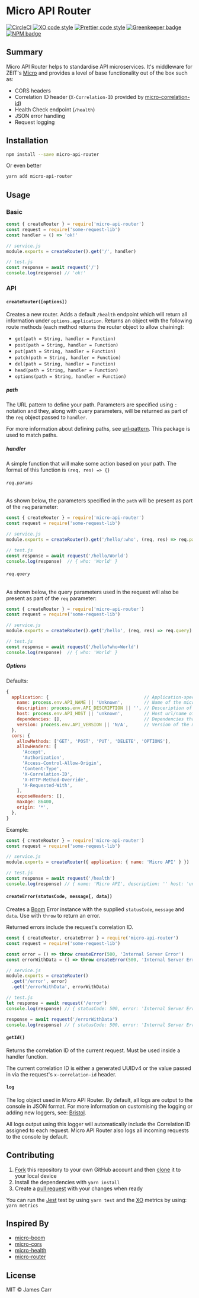 # Micro API Router

[![CircleCI](https://img.shields.io/circleci/project/github/jamesacarr/micro-api-router.svg)](https://circleci.com/gh/jamesacarr/micro-api-router)
[![XO code style](https://img.shields.io/badge/code_style-XO-5ed9c7.svg)](https://github.com/sindresorhus/xo)
[![Prettier code style](https://img.shields.io/badge/code_style-prettier-ff69b4.svg)](https://github.com/prettier/prettier)
[![Greenkeeper badge](https://badges.greenkeeper.io/jamesacarr/micro-api-router.svg)](https://greenkeeper.io/)
[![NPM badge](https://img.shields.io/npm/v/micro-api-router.svg)](https://www.npmjs.com/package/micro-api-router)

## Summary

Micro API Router helps to standardise API microservices. It's middleware for ZEIT's [Micro](https://github.com/zeit/micro) and provides a level of base functionality out of the box such as:

- CORS headers
- Correlation ID header (`X-Correlation-ID` provided by [micro-correlation-id](https://github.com/tafarij/micro-correlation-id))
- Health Check endpoint (`/health`)
- JSON error handling
- Request logging

## Installation

```sh
npm install --save micro-api-router
```

Or even better

```sh
yarn add micro-api-router
```

## Usage

### Basic

```js
const { createRouter } = require('micro-api-router')
const request = require('some-request-lib')
const handler = () => 'ok!'

// service.js
module.exports = createRouter().get('/', handler)

// test.js
const response = await request('/')
console.log(response) // 'ok!'
```

### API

#### `createRouter([options])`

Creates a new router. Adds a default `/health` endpoint which will return all information under `options.application`.
Returns an object with the following route methods (each method returns the router object to allow chaining):

* `get(path = String, handler = Function)`
* `post(path = String, handler = Function)`
* `put(path = String, handler = Function)`
* `patch(path = String, handler = Function)`
* `del(path = String, handler = Function)`
* `head(path = String, handler = Function)`
* `options(path = String, handler = Function)`

##### path

The URL pattern to define your path. Parameters are specified using `:` notation and they, along with query parameters, will be returned as part of the `req` object passed to `handler`.

For more information about defining paths, see [url-pattern](https://github.com/snd/url-pattern). This package is used to match paths.

##### handler

A simple function that will make some action based on your path. The format of this function is `(req, res) => {}`

###### `req.params`

As shown below, the parameters specified in the `path` will be present as part of the `req` parameter:

```js
const { createRouter } = require('micro-api-router')
const request = require('some-request-lib')

// service.js
module.exports = createRouter().get('/hello/:who', (req, res) => req.params)

// test.js
const response = await request('/hello/World')
console.log(response)  // { who: 'World' }
```

###### `req.query`

As shown below, the query parameters used in the request will also be present as part of the `req` parameter:

```js
const { createRouter } = require('micro-api-router')
const request = require('some-request-lib')

// service.js
module.exports = createRouter().get('/hello', (req, res) => req.query)

// test.js
const response = await request('/hello?who=World')
console.log(response)  // { who: 'World' }
```

##### Options

Defaults:
```js
{
  application: {                                    // Application-specific properties. Returned via `/health`
    name: process.env.API_NAME || 'Unknown',        // Name of the micro service
    description: process.env.API_DESCRIPTION || '', // Desceription of the micro service
    host: process.env.API_HOST || 'unknown',        // Host url/name of the micro service
    dependencies: [],                               // Dependencies that the micro service relies on
    version: process.env.API_VERSION || 'N/A',      // Version of the micro service
  },
  cors: {
    allowMethods: ['GET', 'POST', 'PUT', 'DELETE', 'OPTIONS'],
    allowHeaders: [
      'Accept',
      'Authorization',
      'Access-Control-Allow-Origin',
      'Content-Type',
      'X-Correlation-ID',
      'X-HTTP-Method-Override',
      'X-Requested-With',
    ],
    exposeHeaders: [],
    maxAge: 86400,
    origin: '*',
  },
}
```

Example:
```js
const { createRouter } = require('micro-api-router')
const request = require('some-request-lib')

// service.js
module.exports = createRouter({ application: { name: 'Micro API' } })

// test.js
const response = await request('/health')
console.log(response) // { name: 'Micro API', description: '' host: 'unknown', dependencies: [], version: 'N/A' }
```

#### `createError(statusCode, message[, data])`

Creates a [Boom](https://github.com/hapijs/boom) Error instance with the supplied `statusCode`, `message` and `data`. Use with `throw` to return an error.

Returned errors include the request's correlation ID.

```js
const { createRouter, createError } = require('micro-api-router')
const request = require('some-request-lib')

const error = () => throw createError(500, 'Internal Server Error')
const errorWithData = () => throw createError(500, 'Internal Server Error', { some: 'data' })

// service.js
module.exports = createRouter()
  .get('/error', error)
  .get('/errorWithData', errorWithData)

// test.js
let response = await request('/error')
console.log(response) // { statusCode: 500, error: 'Internal Server Error', message: 'An internal server error occurred', correlationId: '123' }

response = await request('/errorWithData')
console.log(response) // { statusCode: 500, error: 'Internal Server Error', message: 'An internal server error occurred', correlationId: '123', data: { some: 'data' } }
```

#### `getId()`

Returns the correlation ID of the current request. Must be used inside a handler function.

The current correlation ID is either a generated UUIDv4 or the value passed in via the request's `x-correlation-id` header.

#### `log`

The log object used in Micro API Router. By default, all logs are output to the console in JSON format. For more information on customising the logging or adding new loggers, see: [Bristol](https://github.com/TomFrost/Bristol).

All logs output using this logger will automatically include the Correlation ID assigned to each request. Micro API Router also logs all incoming requests to the console by default.

## Contributing

1. [Fork](https://help.github.com/articles/fork-a-repo/) this repository to your own GitHub account and then [clone](https://help.github.com/articles/cloning-a-repository/) it to your local device
2. Install the dependencies with `yarn install`
3. Create a [pull request](https://help.github.com/articles/about-pull-requests/) with your changes when ready

You can run the [Jest](https://github.com/facebook/jest) test by using `yarn test` and the [XO](https://github.com/sindresorhus/xo) metrics by using: `yarn metrics`

## Inspired By
* [micro-boom](https://github.com/onbjerg/micro-boom)
* [micro-cors](https://github.com/possibilities/micro-cors)
* [micro-health](https://github.com/fmiras/micro-health)
* [micro-router](https://github.com/pedronauck/micro-router)

## License

MIT © James Carr
